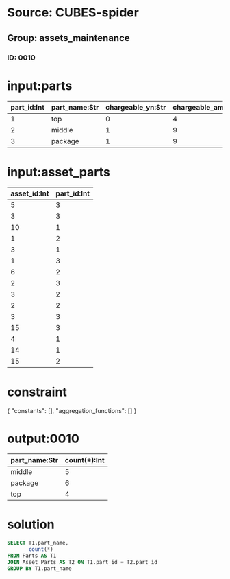 # Source: CUBES-spider
## Group: assets_maintenance
### ID: 0010

# input:parts

| part_id:Int | part_name:Str | chargeable_yn:Str | chargeable_amount:Str | other_part_details:Str |
|---|---|---|---|---|
| 1 | top | 0 | 4 | nan |
| 2 | middle | 1 | 9 | nan |
| 3 | package | 1 | 9 | nan |

# input:asset_parts

| asset_id:Int | part_id:Int |
|---|---|
| 5 | 3 |
| 3 | 3 |
| 10 | 1 |
| 1 | 2 |
| 3 | 1 |
| 1 | 3 |
| 6 | 2 |
| 2 | 3 |
| 3 | 2 |
| 2 | 2 |
| 3 | 3 |
| 15 | 3 |
| 4 | 1 |
| 14 | 1 |
| 15 | 2 |

# constraint

{
  "constants": [],
  "aggregation_functions": []
}

# output:0010

| part_name:Str | count(*):Int |
|---|---|
| middle | 5 |
| package | 6 |
| top | 4 |

# solution

```sql
SELECT T1.part_name,
       count(*)
FROM Parts AS T1
JOIN Asset_Parts AS T2 ON T1.part_id = T2.part_id
GROUP BY T1.part_name
```
